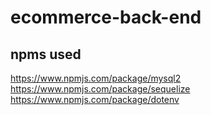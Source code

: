# ecommerce-back-end

## npms used
https://www.npmjs.com/package/mysql2
https://www.npmjs.com/package/sequelize
https://www.npmjs.com/package/dotenv